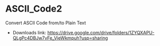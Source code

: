 # ASCII_Code2
Convert ASCII Code from/to Plain Text

- Downloads link: https://drive.google.com/drive/folders/1ZYQXAPU-QLgPc4DBJw7vFe_VieWkmpuh?usp=sharing

